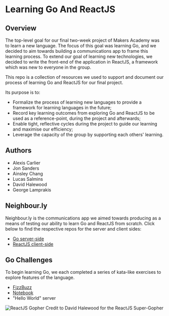 # Learning Go And ReactJS



## Overview
The top-level goal for our final two-week project of Makers Academy was to learn a new language. The focus of this goal was learning Go, and we decided to aim towards building a communications app to frame this learning process. To extend our goal of learning new technologies, we decided to write the front-end of the application in ReactJS, a framework which was new to everyone in the group.

This repo is a collection of resources we used to support and document our process of learning Go and ReactJS for our final project.

Its purpose is to:
- Formalize the process of learning new languages to provide a framework for learning languages in the future;
- Record key learning outcomes from exploring Go and ReactJS to be used as a reference-point, during the project and afterwards;
- Enable tight, reflective cycles during the project to guide our learning and maximise our efficiency;
- Leverage the capacity of the group by supporting each others' learning.

## Authors

- Alexis Carlier
- Jon Sanders
- Ainsley Chang
- Lucas Salmins
- David Halewood
- George Lamprakis

## Neighbour.ly

Neighbour.ly is the communications app we aimed towards producing as a means of testing our ability to learn Go and ReactJS from scratch. Click below to find the respective repos for the server and client sides:

- [Go server-side](https://github.com/ainsleybc/neighbourly)
- [ReactJS client-side](https://github.com/alexiscarlier/neighbourly-app)

## Go Challenges

To begin learning Go, we each completed a series of kata-like exercises to explore features of the language.

- [FizzBuzz](github.com/jonsanders101/fizzbuzz-go)
- [Notebook](https://github.com/jonsanders101/go-notemaker)
- "Hello World" server

![ReactJS Gopher](https://i.imgur.com/v3vdZ1u.png)
Credit to David Halewood for the ReactJS Super-Gopher
